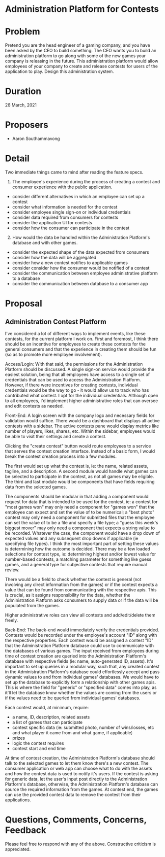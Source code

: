 # Administration Platform for Contests

# Problem

Pretend you are the head engineer of a gaming company, and you have been asked by the CEO to build something. The CEO wants you to build an administration platform to go along with some of the new games your company is releasing in the future. This administration platform would allow employees of your company to create and release contests for users of the application to play. Design this administration system.

# Duration

26 March, 2021

# Proposers

- Aaron Southammavong

# Detail

Two immediate things came to mind after reading the feature specs.

1. The employee's experience during the process of creating a contest and consumer experience with the public application.

- consider different alternatives in which an employee can set up a contest
- consider what information is needed for the contest
- consider employee single sign-on or individual credentials
- consider data required from consumers for contests
- consider the application UI for contests
- consider how the consumer can participate in the contest

2. How would the data be handled within the Administration Platform's database and with other games.

- consider the expected shape of the data expected from consumers
- consider how the data will be aggregated
- consider how a new contest notifies to applicable games
- consider consider how the consumer would be notified of a contest
- consider the communication between employee administrative platform to a database
- consider the communication between database to a consumer app

# Proposal

## Administration Contest Platform

I've considered a lot of different ways to implement events, like these contests, for the current platform I work on. First and foremost, I think there should be an incentive for employees to create these contests for the general consumers and that the experience in creating them should be fun (so as to promote more employee involvement).

Access/Login:
With that said, the permissions for the Administration Platform should be discussed. A single sign-on service would provide the easiest solution, being that all employees have access to a single set of credentials that can be used to access the Administration Platform. However, if there were incentives for creating contests, individual credentials would be the way to go - it would allow us to track who has contributed what contest. I opt for the individual credentials. Although open to all employees, I'd implement higher administrative roles that can oversee and edit contests as needed.

Front-End:
A login screen with the company logo and necessary fields for validation would suffice. There would be a dashboard that displays all active contests with a sidebar. The active contests pane would display metrics like number of players, likes, shares, etc. Within the sidebar, employees would be able to visit their settings and create a contest.

Clicking the "create contest" button would route employees to a service that serves the contest creation interface. Instead of a basic form, I would break the contest creation process into a few modules.

The first would set up what the contest is, ie: the name, related assets, tagline, and a description. A second module would handle what games can be selected to participate in the contest, as not all games may be eligible. The third and last module would be components that have fields requiring data from the selected games. 
 
The components should be modular in that adding a component would request for data that is intended to be used for the contest, ie: a contest for "most games won" may only need a component for "games won" that the employee can expect and set the value of to be numerical; a "best photo" contest may only need a component for submitted files that the employee can set the value of to be a file and specify a file type; a "guess this week's biggest mover" may only need a component that expects a string value to be recorded. Whatever the case, the component would have a drop down of expected values and any subsequent drop downs if applicable (ie specifying file types). I think the most important part of setting these values is determining how the outcome is decided. There may be a few loaded selections for contest type, ie: determining highest and/or lowest value for number-based contests, a matching parameter for something like guess games, and a general type for subjective contests that require manual review.
 
There would be a field to check whether the contest is general (not involving any direct information from the games) or if the contest expects a value that can be found from communicating with the respective apis. This is crucial, as it assigns responsibility for the data, whether the Administration Platform asks consumers to supply data or if the data will be populated from the games.

Higher administrative roles can view all contests and add/edit/delete them freely.

Back-End:
The back-end would immediately verify the credentials provided. Contests would be recorded under the employee's account "ID" along with the respective properties. Each contest would be assigned a contest "ID" that the Administration Platform database could use to communicate with the databases of various games. The input received from employees during time of contest creation are queried into the Administration Platform's database with respective fields (ie: name, auto-generated ID, assets). It's important to set up queries in a modular way, such that, any created contest in the Administration Platform's database could effortlessly accept and pass dynamic values to and from individual games' databases. We would have to set up the database to explicitly form a relationship with other games apis. This is where the field for "generic" or "specified data" comes into play, as it'll let the database know whether the values are coming from the users or if the values need to be queried from individual games' databases.

Each contest would, at minimum, require:
- a name, ID, description, related assets
- a list of games that can participate
- contest specific data (ie: submitted photo, number of wins/losses, etc and what player it came from and what game, if applicable)
- prizes
- logic the contest requires
- contest start and end time

At time of contest creation, the Administration Platform's database should talk to the selected games to let them know there's a new contest. The consumer application or web app can choose what to do with the assets and how the contest data is used to notify it's users. If the contest is asking for generic data, let the user's input post directly to the Administration Platform's database, otherwise, the Administration Platform's database can source the required information from the games. At contest end, the games can use the provided contest data to remove the contest from their applications.

# Questions, Comments, Concerns, Feedback

Please feel free to respond with any of the above. Constructive criticism is appreciated.